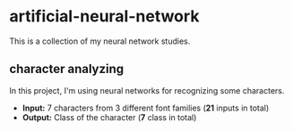 # artificial-neural-network
This is a collection of my neural network studies.

## character analyzing
In this project, I'm using neural networks for recognizing some characters.
- **Input:** 7 characters from 3 different font families (**21** inputs in total)
- **Output:**
Class of the character (**7** class in total)
